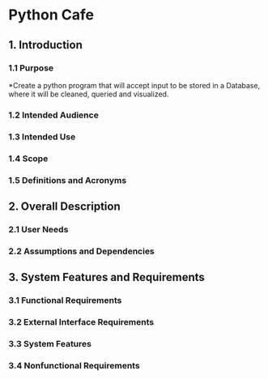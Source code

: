 # Python Cafe
## 1. Introduction
### 1.1 Purpose
*Create a python program that will accept input to be stored in a Database, where it will be cleaned, queried and visualized.
### 1.2 Intended Audience
### 1.3 Intended Use
### 1.4 Scope
### 1.5 Definitions and Acronyms
## 2. Overall Description
### 2.1 User Needs
### 2.2 Assumptions and Dependencies
## 3. System Features and Requirements
### 3.1 Functional Requirements
### 3.2 External Interface Requirements
### 3.3 System Features
### 3.4 Nonfunctional Requirements
